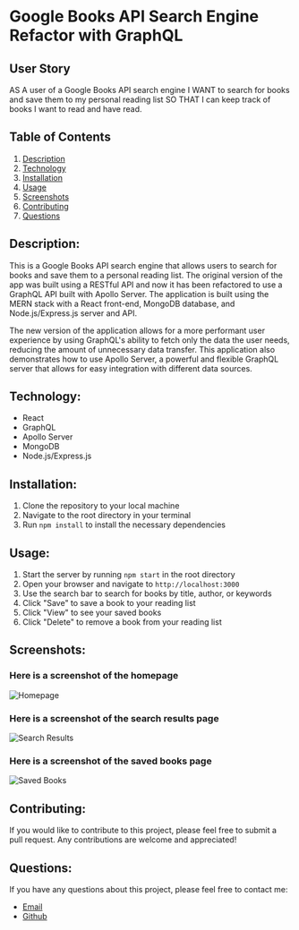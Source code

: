 # Google Books API Search Engine Refactor with GraphQL

## User Story
AS A user of a Google Books API search engine
I WANT to search for books and save them to my personal reading list
SO THAT I can keep track of books I want to read and have read.

## Table of Contents

1. [Description](#description)
2. [Technology](#Technology)
3. [Installation](#installation)
4. [Usage](#usage)
5. [Screenshots](#screenshots)
6. [Contributing](#contributing)
7. [Questions](#questions)

## Description:
This is a Google Books API search engine that allows users to search for books and save them to a personal reading list. The original version of the app was built using a RESTful API and now it has been refactored to use a GraphQL API built with Apollo Server. The application is built using the MERN stack with a React front-end, MongoDB database, and Node.js/Express.js server and API.

The new version of the application allows for a more performant user experience by using GraphQL's ability to fetch only the data the user needs, reducing the amount of unnecessary data transfer. This application also demonstrates how to use Apollo Server, a powerful and flexible GraphQL server that allows for easy integration with different data sources.

## Technology:

- React
- GraphQL
- Apollo Server
- MongoDB
- Node.js/Express.js

## Installation:
1. Clone the repository to your local machine
2. Navigate to the root directory in your terminal
3. Run `npm install` to install the necessary dependencies

## Usage:
1. Start the server by running `npm start` in the root directory
2. Open your browser and navigate to `http://localhost:3000`
3. Use the search bar to search for books by title, author, or keywords
4. Click "Save" to save a book to your reading list
5. Click "View" to see your saved books
6. Click "Delete" to remove a book from your reading list

## Screenshots:

### Here is a screenshot of the homepage
![Homepage](./client/public/screenshots/homepage.png)

### Here is a screenshot of the search results page
![Search Results](./client/public/screenshots/search-results.png)

### Here is a screenshot of the saved books page
![Saved Books](./client/public/screenshots/saved-books.png)

## Contributing:
If you would like to contribute to this project, please feel free to submit a pull request. Any contributions are welcome and appreciated!

## Questions:
If you have any questions about this project, please feel free to contact me:

- [Email](mailto:your-email@example.com)
- [Github](https://github.com/your-username)
